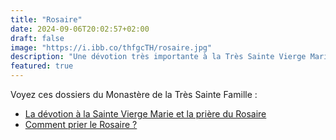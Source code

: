 ```yaml
---
title: "Rosaire"
date: 2024-09-06T20:02:57+02:00
draft: false
image: "https://i.ibb.co/thfgcTH/rosaire.jpg"
description: "Une dévotion très importante à la Très Sainte Vierge Marie."
featured: true
---
```


Voyez ces dossiers du Monastère de la Très Sainte Famille : 

* [La dévotion à la Sainte Vierge Marie et la prière du Rosaire](https://www.vaticancatholique.com/devotion-a-la-vierge-marie/)
* [Comment prier le Rosaire ?](https://www.vaticancatholique.com/comment-prier-le-rosaire/)
